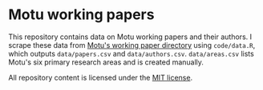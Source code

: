 # Motu working papers

This repository contains data on Motu working papers and their authors.
I scrape these data from [Motu's working paper directory](https://motu.nz/resources/working-papers/) using `code/data.R`, which outputs `data/papers.csv` and `data/authors.csv`.
`data/areas.csv` lists Motu's six primary research areas and is created manually.

All repository content is licensed under the [MIT license](https://github.com/bldavies/motu-wp/blob/master/LICENSE).

